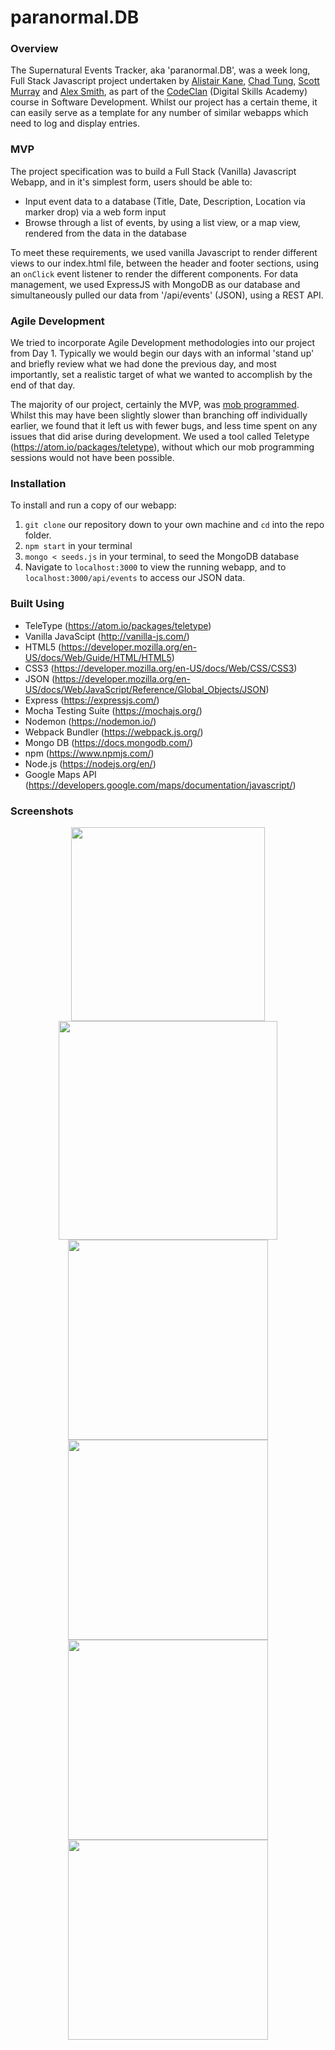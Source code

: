 # paranormal.DB

### Overview
The Supernatural Events Tracker, aka 'paranormal.DB', was a week long, Full Stack Javascript project undertaken by [Alistair Kane](https://github.com/alistairkane92), [Chad Tung](https://github.com/chad-tung/), [Scott Murray](https://github.com/smrr723) and [Alex Smith](https://github.com/axolotlquestions), as part of the [CodeClan](https://codeclan.com/) (Digital Skills Academy) course in Software Development. Whilst our project has a certain theme, it can easily serve as a template for any number of similar webapps which need to log and display entries.

### MVP
The project specification was to build a Full Stack (Vanilla) Javascript Webapp, and in it's simplest form, users should be able to:
* Input event data to a database (Title, Date, Description, Location via marker drop) via a web form input
* Browse through a list of events, by using a list view, or a map view, rendered from the data in the database

To meet these requirements, we used vanilla Javascript to render different views to our index.html file, between the header and footer sections, using an ```onClick``` event listener to render the different components.  For data management, we used ExpressJS with MongoDB as our database and simultaneously pulled our data from '/api/events' (JSON), using a REST API.

### Agile Development
We tried to incorporate Agile Development methodologies into our project from Day 1.  Typically we would begin our days with an informal 'stand up' and briefly review what we had done the previous day, and most importantly, set a realistic target of what we wanted to accomplish by the end of that day.

The majority of our project, certainly the MVP, was [mob programmed](https://en.wikipedia.org/wiki/Mob_programming).  Whilst this may have been slightly slower than branching off individually earlier, we found that it left us with fewer bugs, and less time spent on any issues that did arise during development.  We used a tool called Teletype (https://atom.io/packages/teletype), without which our mob programming sessions would not have been possible.

### Installation
To install and run a copy of our webapp: 
1. ```git clone``` our repository down to your own machine and ```cd``` into the repo folder.
2. ```npm start``` in your terminal
3. ```mongo < seeds.js``` in your terminal, to seed the MongoDB database
4. Navigate to ```localhost:3000``` to view the running webapp, and to ```localhost:3000/api/events``` to access our JSON data.

### Built Using
* TeleType (https://atom.io/packages/teletype)
* Vanilla JavaScipt (http://vanilla-js.com/)  
* HTML5 (https://developer.mozilla.org/en-US/docs/Web/Guide/HTML/HTML5)  
* CSS3 (https://developer.mozilla.org/en-US/docs/Web/CSS/CSS3)  
* JSON (https://developer.mozilla.org/en-US/docs/Web/JavaScript/Reference/Global_Objects/JSON)  
* Express (https://expressjs.com/)  
* Mocha Testing Suite (https://mochajs.org/)  
* Nodemon (https://nodemon.io/)  
* Webpack Bundler (https://webpack.js.org/)  
* Mongo DB (https://docs.mongodb.com/)
* npm (https://www.npmjs.com/)
* Node.js (https://nodejs.org/en/)  
* Google Maps API (https://developers.google.com/maps/documentation/javascript/) 

### Screenshots
<p align="center">
<img src="https://i.imgur.com/WwyC12p.png" width="310px"/>
<img src="https://i.imgur.com/RQqTSlk.png" width="350px"/>
<img src="https://i.imgur.com/6pFlxoY.png" width="320px"/>
<img src="https://i.imgur.com/iZZ3BMW.png" width="320px"/>
<img src="https://i.imgur.com/pYZrXaL.png" width="320px"/>
<img src="https://i.imgur.com/bycLhRO.png" width="320px"/>
</p>
